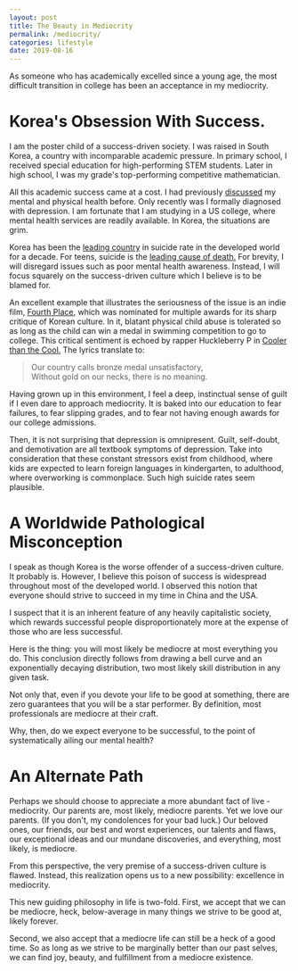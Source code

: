 ```yaml
---
layout: post
title: The Beauty in Mediocrity
permalink: /mediocrity/
categories: lifestyle
date: 2019-08-16
---
```


As someone who has academically excelled since a young age, the most difficult transition in college has been an acceptance in my mediocrity.

# Korea's Obsession With Success.

I am the poster child of a success-driven society. I was raised in South Korea, a country with incomparable academic pressure. In primary school, I received special education for high-performing STEM students. Later in high school, I was my grade&#39;s top-performing competitive mathematician.

All this academic success came at a cost. I had previously [discussed](naturewatching) my mental and physical health before. Only recently was I formally diagnosed with depression. I am fortunate that I am studying in a US college, where mental health services are readily available. In Korea, the situations are grim.

Korea has been the [leading country](https://www.nytimes.com/2014/04/03/opinion/south-koreas-struggle-with-suicide.html) in suicide rate in the developed world for a decade. For teens, suicide is the [leading cause of death.](http://www.koreaherald.com/view.php?ud=20180426000581) For brevity, I will disregard issues such as poor mental health awareness. Instead, I will focus squarely on the success-driven culture which I believe is to be blamed for.

An excellent example that illustrates the seriousness of the issue is an indie film, [Fourth Place](https://www.imdb.com/title/tt5633396/), which was nominated for multiple awards for its sharp critique of Korean culture. In it, blatant physical child abuse is tolerated so as long as the child can win a medal in swimming competition to go to college. This critical sentiment is echoed by rapper Huckleberry P in [Cooler than the Cool.](https://www.youtube.com/watch?v=myHhpAKor70) The lyrics translate to:

> Our country calls bronze medal unsatisfactory,<br>
> Without gold on our necks, there is no meaning.

Having grown up in this environment, I feel a deep, instinctual sense of guilt if I even dare to approach mediocrity. It is baked into our education to fear failures, to fear slipping grades, and to fear not having enough awards for our college admissions.

Then, it is not surprising that depression is omnipresent. Guilt, self-doubt, and demotivation are all textbook symptoms of depression. Take into consideration that these constant stressors exist from childhood, where kids are expected to learn foreign languages in kindergarten, to adulthood, where overworking is commonplace. Such high suicide rates seem plausible.

# A Worldwide Pathological Misconception

I speak as though Korea is the worse offender of a success-driven culture. It probably is. However, I believe this poison of success is widespread throughout most of the developed world. I observed this notion that everyone should strive to succeed in my time in China and the USA.

I suspect that it is an inherent feature of any heavily capitalistic society, which rewards successful people disproportionately more at the expense of those who are less successful.

Here is the thing: you will most likely be mediocre at most everything you do. This conclusion directly follows from drawing a bell curve and an exponentially decaying distribution, two most likely skill distribution in any given task.

Not only that, even if you devote your life to be good at something, there are zero guarantees that you will be a star performer. By definition, most professionals are mediocre at their craft.

Why, then, do we expect everyone to be successful, to the point of systematically ailing our mental health?

# An Alternate Path

Perhaps we should choose to appreciate a more abundant fact of live - mediocrity. Our parents are, most likely, mediocre parents. Yet we love our parents. (If you don&#39;t, my condolences for your bad luck.) Our beloved ones, our friends, our best and worst experiences, our talents and flaws, our exceptional ideas and our mundane discoveries, and everything, most likely, is mediocre.

From this perspective, the very premise of a success-driven culture is flawed. Instead, this realization opens us to a new possibility: excellence in mediocrity.

This new guiding philosophy in life is two-fold. First, we accept that we can be
mediocre, heck, below-average in many things we strive to be good at, likely forever.

Second, we also accept that a mediocre life can still be a heck of a good time. So as long as we strive to be marginally better than our past selves, we can find joy, beauty, and fulfillment from a mediocre existence.
